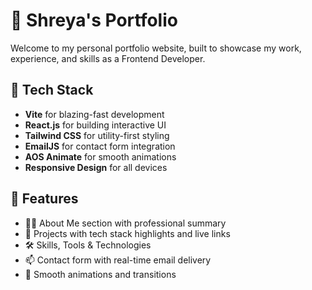 # 💼 Shreya's Portfolio

Welcome to my personal portfolio website, built to showcase my work, experience, and skills as a Frontend Developer.

## 🚀 Tech Stack

- **Vite** for blazing-fast development
- **React.js** for building interactive UI
- **Tailwind CSS** for utility-first styling
- **EmailJS** for contact form integration
- **AOS Animate** for smooth animations
- **Responsive Design** for all devices

## 🎯 Features

- 👩‍💻 About Me section with professional summary
- 💼 Projects with tech stack highlights and live links
- 🛠️ Skills, Tools & Technologies
- 📫 Contact form with real-time email delivery
- 🎨 Smooth animations and transitions
